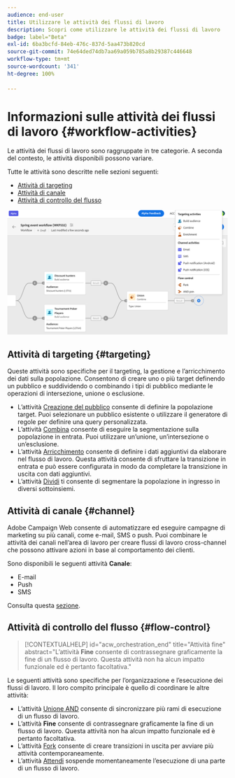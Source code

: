 ```yaml
---
audience: end-user
title: Utilizzare le attività dei flussi di lavoro
description: Scopri come utilizzare le attività dei flussi di lavoro
badge: label="Beta"
exl-id: 6ba3bcfd-84eb-476c-837d-5aa473b820cd
source-git-commit: 74e64ded74db7aa69a059b785a8b29387c446648
workflow-type: tm+mt
source-wordcount: '341'
ht-degree: 100%

---
```



# Informazioni sulle attività dei flussi di lavoro {#workflow-activities}

Le attività dei flussi di lavoro sono raggruppate in tre categorie. A seconda del contesto, le attività disponibili possono variare.

Tutte le attività sono descritte nelle sezioni seguenti:

* [Attività di targeting](#targeting)
* [Attività di canale](#channel)
* [Attività di controllo del flusso](#flow-control)

![](../assets/workflow-activities.png)

## Attività di targeting {#targeting}

Queste attività sono specifiche per il targeting, la gestione e l’arricchimento dei dati sulla popolazione. Consentono di creare uno o più target definendo un pubblico e suddividendo o combinando i tipi di pubblico mediante le operazioni di intersezione, unione o esclusione.

* L’attività [Creazione del pubblico](build-audience.md) consente di definire la popolazione target. Puoi selezionare un pubblico esistente o utilizzare il generatore di regole per definire una query personalizzata.
* L’attività [Combina](combine.md) consente di eseguire la segmentazione sulla popolazione in entrata. Puoi utilizzare un’unione, un’intersezione o un’esclusione.
* L’attività [Arricchimento](enrichment.md) consente di definire i dati aggiuntivi da elaborare nel flusso di lavoro. Questa attività consente di sfruttare la transizione in entrata e può essere configurata in modo da completare la transizione in uscita con dati aggiuntivi.
* L’attività [Dividi](split.md) ti consente di segmentare la popolazione in ingresso in diversi sottoinsiemi.

## Attività di canale {#channel}

Adobe Campaign Web consente di automatizzare ed eseguire campagne di marketing su più canali, come e-mail, SMS o push. Puoi combinare le attività dei canali nell’area di lavoro per creare flussi di lavoro cross-channel che possono attivare azioni in base al comportamento dei clienti.

Sono disponibili le seguenti attività **Canale**:

* E-mail
* Push
* SMS

Consulta questa [sezione](channels.md).

## Attività di controllo del flusso {#flow-control}


>[!CONTEXTUALHELP]
>id="acw_orchestration_end"
>title="Attività fine"
>abstract="L’attività **Fine** consente di contrassegnare graficamente la fine di un flusso di lavoro. Questa attività non ha alcun impatto funzionale ed è pertanto facoltativa."

Le seguenti attività sono specifiche per l’organizzazione e l’esecuzione dei flussi di lavoro. Il loro compito principale è quello di coordinare le altre attività:

* L’attività [Unione AND](and-join.md) consente di sincronizzare più rami di esecuzione di un flusso di lavoro.
* L’attività **Fine** consente di contrassegnare graficamente la fine di un flusso di lavoro. Questa attività non ha alcun impatto funzionale ed è pertanto facoltativa.
* L’attività [Fork](fork.md) consente di creare transizioni in uscita per avviare più attività contemporaneamente.
* L’attività [Attendi](wait.md) sospende momentaneamente l’esecuzione di una parte di un flusso di lavoro.

<!--
## Data management activities {#data-management}

overview: what they're used for
which use case you can perform with them

list available activites + short description + ref to section
-->


